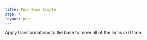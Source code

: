 ```yaml
---
title: Pose Base Simple
step: 4
layout: post
---
```


Apply transformations to the base to move all of the limbs in 0 time. 

<script src="https://gist.github.com/madhephaestus/d87d23adc4ac32f52a05be055255672b.js"></script>


